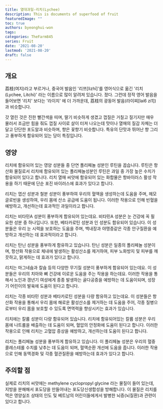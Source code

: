 ```yaml
---
title: 열대과일-리치(Lychee)
description: This is documents of superfood of fruit
featuredImage: ""
toc: true
authors: byeonghui-won
tags: 
categories: TheFarm845
series: Fruit
date: '2021-08-20'
lastmod: '2021-08-20'
draft: false
---
```


## 개요

荔枝(여지)라고 부르거나, 중국어 발음인 '리쯔[lìzhī]'를 영어식으로 옮긴 '리치(Lychee, Litchi)' 라는 이름으로 많이 알려져 있습니다. 졌다. 그런데 정작 영어 발음을 들어보면 '리치' 보다는 '라이치' 에 더 가까운데, 荔枝의 광동어 발음(라이찌[lai6 zi1])과 비슷합니다. 

갓 열린 것은 진한 빨간색을 띠며, 딸기 비슷하게 생겼고 껍질은 거칠고 질기지만 매우 물러서 조금만 힘을 줘도 껍질 사이로 살이 터져 나오는데 맛이나 열매의 질감 자체는 더 달고 단단한 포도알과 비슷하며, 향은 꽃향기 비슷합니다. 특유의 단맛과 뛰어난 향 그리고 풍부하게 함유되어 있는 당이 특징입니다.

## 영양

리치에 함유되어 있는 영양 성분들 중 단연 폴리페놀 성분인 루틴을 꼽습니다. 루틴은 항산화 물질로서 리치에 함유되어 있는 폴리페놀성분인 루틴은 과일 중 가장 높은 수치가 함유되어 있다고 합니다. 리치 열매 씨앗에 함유되어 있는 화합물은 항바이러스 활성 작용을 하기 때문에 단순 포진 바이러스에 효과가 있다고 합니다.

리치는 엽산 성분과 철분 성분이 풍부하여 우리의 혈액을 생성하는데 도움을 주며, 헤모글로빈을 생성하여, 우리 몸에 산소 공급에 도움이 됩니다. 이러한 작용으로 인해 빈혈을 예방하고, 개선하는데 효과적인 과일이라고 합니다.

리치는 비타민A 성분이 풍부하게 함유되어 있는데요. 비타민A 성분은 눈 건강에 꼭 필요한 성분 중 하나입니다. 또한, 베타카로틴 성분과 인 성분도 함유되어 있습니다. 이 성분들은 우리 눈 시력을 보호하는 도움을 주며, 백내장과 야맹증같은 각종 안구질환을 예방하고 개선하는 데 효과적이라고 합니다.

리치는 탄닌 성분을 풍부하게 함유하고 있습니다. 탄닌 성분은 일종의 폴리페놀 성분이며, 항산화 작용으로 체내에 발생하는 활성산소를 제거하여, 피부 노화방지 및 피부를 깨끗하고, 맑게하는 데 효과가 있다고 합니다.

리치는 마그네슘과 칼슘 등의 다양한 무기질 성분이 풍부하게 함유되어 있는데요. 이 성분들은 우리의 치아와 뼈 건강에 이로운 도움을 주는 작용을 하는데요. 이러한 작용을 통해서 노인과 갱년기 여성에게 종종 발생하는 골다공증을 예방하는 데 도움이되며, 성장기 어린이의 발육에 도움이 된다고 합니다.

리치는 각종 비타민 성분과 베타카로틴 성분을 다량 함유하고 있는데요. 이 성분들은 항산화 작용을 통해서 우리 몸에 해로운 활성산소를 제거하는 데 도움을 주어, 각종 질병으로부터 우리 몸을 보호할 수 있도록 면역력을 향상시키는 효과가 있습니다.

리치에는 칼륨 성분이 다량 함유되어 있습니다. 리치에 함유되어있는 칼륨 성분은 우리 몸에 나트륨을 배출하는 데 도움이 되며, 혈압의 안정화에 도움이 된다고 합니다. 이러한 작용으로 인해 리치는 고혈압 증상을 예방하고, 개선하는데 도움이 된다고 합니다.

리치는 폴리페놀 성분을 풍부하게 함유하고 있습니다. 이 폴리페놀 성분은 우리의 혈중 콜레스테롤 수치를 낮추는 데 도움이 되며, 혈액순환 개선에 도움을 줍니다. 이러한 작용으로 인해 동맥경화 및 각종 혈관질환을 예방하는데 효과가 있다고 합니다.

## 주의할 점

실제로 리치의 씨앗에는 methylene cyclopropyl glycine 라는 물질이 들어 있는데, 지방을 분해해서 포도당을 만들어내는 포도당신생합성을 방해합니다. 이 물질은 리치를 먹은 영양실조 상태의 인도 및 베트남의 어린이들에게서 발병한 뇌증(뇌질환)과 관련이 있다고 합니다.

